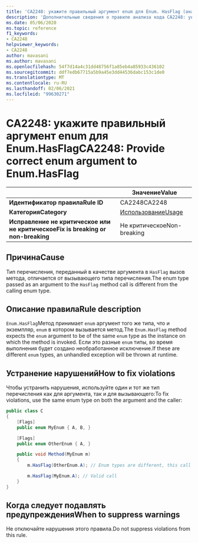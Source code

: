 ```yaml
---
title: 'CA2248: укажите правильный аргумент enum для Enum. HasFlag (анализ кода)'
description: 'Дополнительные сведения о правиле анализа кода CA2248: укажите правильный аргумент enum для Enum. HasFlag'
ms.date: 05/06/2020
ms.topic: reference
f1_keywords:
- CA2248
helpviewer_keywords:
- CA2248
author: mavasani
ms.author: mavasani
ms.openlocfilehash: 54f7d14a4c31dd48756f1a85eb4a85933c436102
ms.sourcegitcommit: ddf7edb67715a5b9a45e3dd44536dabc153c1de0
ms.translationtype: MT
ms.contentlocale: ru-RU
ms.lasthandoff: 02/06/2021
ms.locfileid: "99630271"
---
```

# <a name="ca2248-provide-correct-enum-argument-to-enumhasflag"></a><span data-ttu-id="b92ba-103">CA2248: укажите правильный аргумент enum для Enum.HasFlag</span><span class="sxs-lookup"><span data-stu-id="b92ba-103">CA2248: Provide correct enum argument to Enum.HasFlag</span></span>

| | <span data-ttu-id="b92ba-104">Значение</span><span class="sxs-lookup"><span data-stu-id="b92ba-104">Value</span></span> |
|-|-|
| <span data-ttu-id="b92ba-105">**Идентификатор правила**</span><span class="sxs-lookup"><span data-stu-id="b92ba-105">**Rule ID**</span></span> |<span data-ttu-id="b92ba-106">CA2248</span><span class="sxs-lookup"><span data-stu-id="b92ba-106">CA2248</span></span>|
| <span data-ttu-id="b92ba-107">**Категория**</span><span class="sxs-lookup"><span data-stu-id="b92ba-107">**Category**</span></span> |[<span data-ttu-id="b92ba-108">Использование</span><span class="sxs-lookup"><span data-stu-id="b92ba-108">Usage</span></span>](usage-warnings.md)|
| <span data-ttu-id="b92ba-109">**Исправление не критическое или не критическое**</span><span class="sxs-lookup"><span data-stu-id="b92ba-109">**Fix is breaking or non-breaking**</span></span> |<span data-ttu-id="b92ba-110">Не критическое</span><span class="sxs-lookup"><span data-stu-id="b92ba-110">Non-breaking</span></span>|

## <a name="cause"></a><span data-ttu-id="b92ba-111">Причина</span><span class="sxs-lookup"><span data-stu-id="b92ba-111">Cause</span></span>

<span data-ttu-id="b92ba-112">Тип перечисления, переданный в качестве аргумента в `HasFlag` вызов метода, отличается от вызывающего типа перечисления.</span><span class="sxs-lookup"><span data-stu-id="b92ba-112">The enum type passed as an argument to the `HasFlag` method call is different from the calling enum type.</span></span>

## <a name="rule-description"></a><span data-ttu-id="b92ba-113">Описание правила</span><span class="sxs-lookup"><span data-stu-id="b92ba-113">Rule description</span></span>

<span data-ttu-id="b92ba-114">`Enum.HasFlag`Метод принимает `enum` аргумент того же типа, что и экземпляр, `enum` в котором вызывается метод.</span><span class="sxs-lookup"><span data-stu-id="b92ba-114">The `Enum.HasFlag` method expects the `enum` argument to be of the same `enum` type as the instance on which the method is invoked.</span></span> <span data-ttu-id="b92ba-115">Если это разные `enum` типы, во время выполнения будет создано необработанное исключение.</span><span class="sxs-lookup"><span data-stu-id="b92ba-115">If these are different `enum` types, an unhandled exception will be thrown at runtime.</span></span>

## <a name="how-to-fix-violations"></a><span data-ttu-id="b92ba-116">Устранение нарушений</span><span class="sxs-lookup"><span data-stu-id="b92ba-116">How to fix violations</span></span>

<span data-ttu-id="b92ba-117">Чтобы устранить нарушения, используйте один и тот же тип перечисления как для аргумента, так и для вызывающего:</span><span class="sxs-lookup"><span data-stu-id="b92ba-117">To fix violations, use the same enum type on both the argument and the caller:</span></span>

```csharp
public class C
{
    [Flags]
    public enum MyEnum { A, B, }

    [Flags]
    public enum OtherEnum { A, }

    public void Method(MyEnum m)
    {
        m.HasFlag(OtherEnum.A); // Enum types are different, this call will cause an `ArgumentException` to be thrown at runtime

        m.HasFlag(MyEnum.A); // Valid call
    }
}
```

## <a name="when-to-suppress-warnings"></a><span data-ttu-id="b92ba-118">Когда следует подавлять предупреждения</span><span class="sxs-lookup"><span data-stu-id="b92ba-118">When to suppress warnings</span></span>

<span data-ttu-id="b92ba-119">Не отключайте нарушения этого правила.</span><span class="sxs-lookup"><span data-stu-id="b92ba-119">Do not suppress violations from this rule.</span></span>
